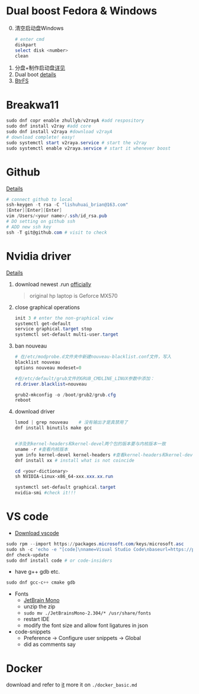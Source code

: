 # Dual boost Fedora & Windows
0. 清空启动盘Windows
   ```powershell
   # enter cmd
   diskpart
   select disk <number>
   clean
   ```
2. 分盘+制作启动盘[详见](https://zhuanlan.zhihu.com/p/363640824)
3. Dual boot [details](https://www.youtube.com/watch?v=VaIgbTOvAd0)
4. [BtrFS](https://www.youtube.com/watch?v=DQ69xiHVYbU)

# Breakwa11
```powershell
sudo dnf copr enable zhullyb/v2rayA #add respository
sudo dnf install v2ray #add core
sudo dnf install v2raya #download v2rayA
# download complete! easy!
sudo systemctl start v2raya.service # start the v2ray
sudo systemctl enable v2raya.service # start it whenever boost
```

# Github
[Details](https://blog.csdn.net/AngelDg/article/details/106629442)
```powershell
# connect github to local
ssh-keygen -t rsa -C "lishuhuai_brian@163.com"
[Enter][Enter][Enter]
vim /Users/<your name>/.ssh/id_rsa.pub
# DO setting on github ssh
# ADD new ssh key
ssh -T git@github.com # visit to check
```

# Nvidia driver
[Details](https://zhuanlan.zhihu.com/p/627426276?utm_campaign=&utm_medium=social&utm_psn=1769327088858083328&utm_source=qq)
1. download newest .run [officially](https://www.nvidia.com/download/index.aspx)
     > original hp laptop is Geforce MX570
2. close graphical operations
   ```powershell
   init 3 # enter the non-graphical view
   systemctl get-default
   service graphical.target stop
   systemctl set-default multi-user.target
   ```
3. ban nouveau
   ```powershell
   # 在/etc/modprobe.d文件夹中新建nouveau-blacklist.conf文件，写入
   blacklist nouveau 
   options nouveau modeset=0

   #在/etc/default/grub文件的GRUB_CMDLINE_LINUX参数中添加：
   rd.driver.blacklist=nouveau

   grub2-mkconfig -o /boot/grub2/grub.cfg
   reboot
   ```
4. download driver
   ```powershell
   lsmod | grep nouveau    # 没有输出才是真禁用了
   dnf install binutils make gcc


   #涉及到kernel-headers和kernel-devel两个包的版本要与内核版本一致
   uname -r #查看内核版本
   yum info kernel-devel kernel-headers #查看kernel-headers和kernel-devel的版本
   dnf install xx # install what is not coincide
   
   cd <your-dictionary>
   sh NVIDIA-Linux-x86_64-xxx.xxx.xx.run

   systemctl set-default graphical.target
   nvidia-smi #check it!!!
   ```

# VS code
* [Download vscode](https://code.visualstudio.com/docs/setup/linux)
```powershell
sudo rpm --import https://packages.microsoft.com/keys/microsoft.asc
sudo sh -c 'echo -e "[code]\nname=Visual Studio Code\nbaseurl=https://packages.microsoft.com/yumrepos/vscode\nenabled=1\ngpgcheck=1\ngpgkey=https://packages.microsoft.com/keys/microsoft.asc" > /etc/yum.repos.d/vscode.repo'
dnf check-update
sudo dnf install code # or code-insiders
```
* have g++ gdb etc.
```powershell
sudo dnf gcc-c++ cmake gdb
```
* Fonts
   - [JetBrain Mono](https://www.jetbrains.com/lp/mono/#how-to-install)
   - unzip the zip
   - `sudo mv ./JetBrainsMono-2.304/* /usr/share/fonts`
   - restart IDE
   - modify the font size and allow font ligatures in json
* code-snippets
  - Preference -> Configure user snippets -> Global
  - did as comments say
  

# Docker
download and refer to [it](https://docs.docker.com/engine/install/fedora/)
more it on `./docker_basic.md`
